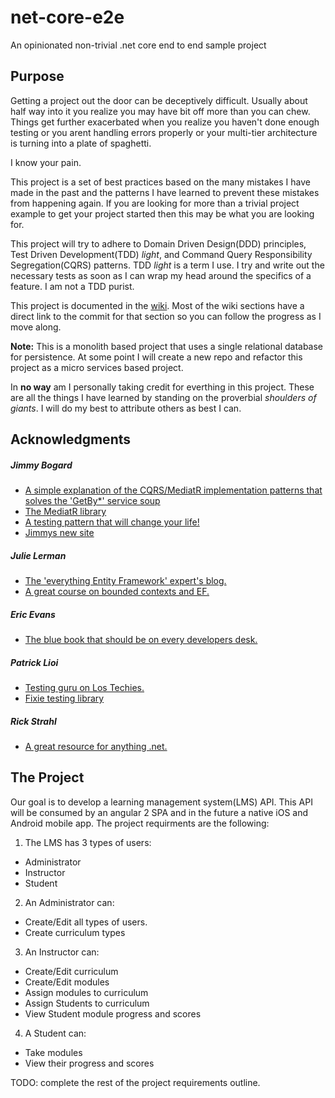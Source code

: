 # net-core-e2e
An opinionated non-trivial .net core end to end sample project
## Purpose
Getting a project out the door can be deceptively difficult.  Usually about half way into it you realize you may have bit off more than you can chew.  Things get further exacerbated when you realize you haven't done enough testing or you arent handling errors properly or your multi-tier architecture is turning into a plate of spaghetti.

I know your pain.

This project is a set of best practices based on the many mistakes I have made in the past and the patterns I have learned to prevent these mistakes from happening again.  If you are looking for more than a trivial project example to get your project started then this may be what you are looking for.

This project will try to adhere to Domain Driven Design(DDD) principles, Test Driven Development(TDD) *light*, and Command Query Responsibility Segregation(CQRS) patterns. TDD *light* is a term I use.  I try and write out the necessary tests as soon as I can wrap my head around the specifics of a feature.  I am not a TDD purist.

This project is documented in the [wiki](https://github.com/trevorchunestudy/net-core-e2e/wiki). Most of the wiki sections have a direct link to the commit for that section so you can follow the progress as I move along.

**Note:** This is a monolith based project that uses a single relational database for persistence.  At some point I will create a new repo and refactor this project as a micro services based project.

In **no way** am I personally taking credit for everthing in this project. These are all the things I have learned by standing on the proverbial *shoulders of giants*.  I will do my best to attribute others as best I can.
## Acknowledgments

##### Jimmy Bogard
* [A simple explanation of the CQRS/MediatR implementation patterns that solves the 'GetBy*' service soup](https://lostechies.com/jimmybogard/2016/10/27/cqrsmediatr-implementation-patterns/)
* [The MediatR library](https://github.com/jbogard/MediatR)
* [A testing pattern that will change your life!](https://lostechies.com/jimmybogard/2016/10/24/vertical-slice-test-fixtures-for-mediatr-and-asp-net-core/)
* [Jimmys new site](https://jimmybogard.com/)

##### Julie Lerman
* [The 'everything Entity Framework' expert's blog.](http://thedatafarm.com/blog/)
* [A great course on bounded contexts and EF.](https://www.pluralsight.com/courses/entity-framework-enterprise-update)

##### Eric Evans
* [The blue book that should be on every developers desk.](https://www.amazon.com/Domain-Driven-Design-Tackling-Complexity-Software/dp/0321125215)

##### Patrick Lioi
* [Testing guru on Los Techies.](https://lostechies.com/patricklioi/)
* [Fixie testing library](https://github.com/fixie/fixie)

##### Rick Strahl
* [A great resource for anything .net.](https://weblog.west-wind.com/)

## The Project
Our goal is to develop a learning management system(LMS) API.  This API will be consumed by an angular 2 SPA and in the future a native iOS and Android mobile app.  The project requirments are the following:

1. The LMS has 3 types of users:
  * Administrator
  * Instructor
  * Student
2. An Administrator can:
  * Create/Edit all types of users.
  * Create curriculum types
3. An Instructor can:
  * Create/Edit curriculum
  * Create/Edit modules
  * Assign modules to curriculum
  * Assign Students to curriculum
  * View Student module progress and scores
4. A Student can:
  * Take modules
  * View their progress and scores

TODO: complete the rest of  the project requirements outline.
